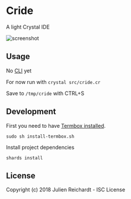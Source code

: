 # Cride

A light Crystal IDE

![screenshot](https://i.imgur.com/ttbkmbq.png)

## Usage

No [CLI](https://github.com/j8r/clicr) yet

For now run with `crystal src/cride.cr`

Save to `/tmp/cride` with CTRL+S

## Development

First you need to have [Termbox installed](https://github.com/nsf/termbox#installation).

`sudo sh install-termbox.sh`

Install project dependencies

`shards install`

## License

Copyright (c) 2018 Julien Reichardt - ISC License

